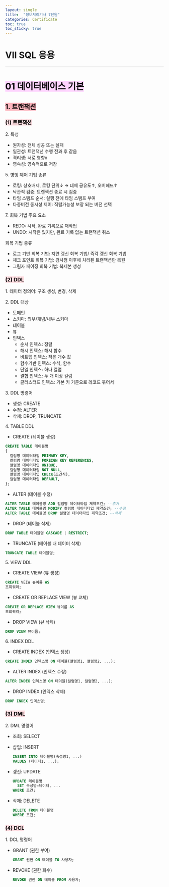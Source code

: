 ```yaml
---
layout: single
title:  "정보처리기사 7단원"
categories: Certificate
toc: true
toc_sticky: true
---
```


# VII SQL 응용

***

# <mark style='background-color: #fed3fe'>01 데이터베이스 기본</mark>

## <mark style='background-color: #fdb5bd'>1. 트랜잭션</mark>

### <mark style='background-color: #ffdce0'>(1) 트랜잭션</mark>

2\. 특성
- 원자성: 전체 성공 또는 실패
- 일관성: 트랜잭션 수행 전과 후 같음
- 격리생: 서로 영향x
- 영속성: 영속적으로 저장

5\. 병행 제어 기법 종류
- 로킹: 상호배제, 로킹 단위↓ → 데베 공유도↑, 오버헤드↑
- 낙관적 검증: 트랜잭션 종료 시 검증
- 타임 스탬프 순서: 실행 전에 타임 스탬프 부여
- 다중버전 동시성 제어: 직렬가능성 보장 되는 버전 선택

7\. 회복 기법
주요 요소
- REDO: 시작, 완료 기록으로 재작업
- UNDO: 시작은 있지만, 완료 기록 없는 트랜잭션 취소

회복 기법 종류
- 로그 기반 회복 기법: 지연 갱신 회복 기법/ 즉각 갱신 회복 기법
- 체크 포인트 회복 기법: 검사점 이후에 처리된 트랜잭션만 복원
- 그림자 페이징 회복 기법: 복제본 생성

### <mark style='background-color: #ffdce0'>(2) DDL</mark>

1\. 데이터 정의어: 구조 생성, 변경, 삭제

2\. DDL 대상
- 도메인
- 스키마: 외부/개념/내부 스키마
- 테이블
- 뷰
- 인덱스
  - 순서 인덱스: 정렬
  - 해시 인덱스: 해시 함수
  - 비트맵 인덱스: 적은 개수 값
  - 함수기반 인덱스: 수식, 함수
  - 단일 인덱스: 하나 컬럼
  - 결합 인덱스: 두 개 이상 컬럼
  - 클러스터드 인덱스: 기본 키 기준으로 레코드 묶어서

3\. DDL 명령어
- 생성: CREATE
- 수정: ALTER
- 삭제: DROP, TRUNCATE

4\. TABLE DDL
- CREATE (테이블 생성)
```sql
CREATE TABLE 테이블명
{
  컬럼명 데이터타입 PRIMARY KEY,
  컬럼명 데이터타입 FOREIGN KEY REFERENCES,
  컬럼명 데이터타입 UNIQUE,
  컬럼명 데이터타입 NOT NULL,
  컬럼명 데이터타입 CHECK(조건식),
  컬럼명 데이터타입 DEFAULT,
};
```

- ALTER (테이블 수정)
```sql
ALTER TABLE 테이블명 ADD 컬럼명 데이터타입 제약조건; --추가
ALTER TABLE 테이블명 MODIFY 컬럼명 데이터타입 제약조건; --수정
ALTER TABLE 테이블명 DROP 컬럼명 데이터타입 제약조건; --삭제
```

- DROP (테이블 삭제)
```sql
DROP TABLE 테이블명 CASCADE | RESTRICT;
```

- TRUNCATE (테이블 내 데이터 삭제)
```sql
TRUNCATE TABLE 테이블명;
```

5\. VIEW DDL
- CREATE VIEW (뷰 생성)
```sql
CREATE VEIW 뷰이름 AS
조회쿼리;
```

- CREATE OR REPLACE VIEW (뷰 교체)
```sql
CREATE OR REPLACE VIEW 뷰이름 AS
조회쿼리;
```

- DROP VIEW (뷰 삭제)
```sql
DROP VIEW 뷰이름;
```

6\. INDEX DDL
- CREATE INDEX (인덱스 생성)
```sql
CREATE INDEX 인덱스명 ON 테이블(컬럼명1, 컬럼명2, ...);
```

- ALTER INDEX (인덱스 수정)
```sql
ALTER INDEX 인덱스명 ON 테이블(컬럼명1, 컬럼명2, ...);
```

- DROP INDEX (인덱스 삭제)
```sql
DROP INDEX 인덱스명;
```

### <mark style='background-color: #ffdce0'>(3) DML</mark>

2\. DML 명령어
- 조회: SELECT

- 삽입: INSERT
  ```sql
  INSERT INTO 테이블명(속성명1, ...)
  VALUES (데이터1, ...);
  ```

- 갱신: UPDATE
  ```sql
  UPDATE 테이블명 
    SET 속성명=데이터, ... 
  WHERE 조건;
  ```

- 삭제: DELETE
  ```sql
  DELETE FROM 테이블명
  WHERE 조건;
  ```

### <mark style='background-color: #ffdce0'>(4) DCL</mark>

1\. DCL 명령어
- GRANT (권한 부여)
  ```sql
  GRANT 권한 ON 테이블 TO 사용자;
  ```

- REVOKE (권한 회수)
  ```sql
  REVOKE 권한 ON 테이블 FROM 사용자;
  ```